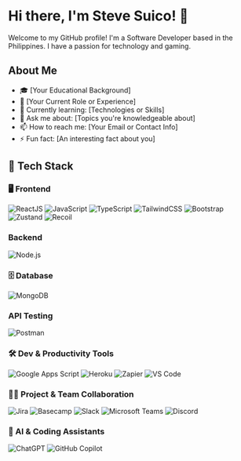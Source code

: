 # Hi there, I'm Steve Suico! 👋

Welcome to my GitHub profile! I'm a Software Developer based in the Philippines. I have a passion for technology and gaming.

## About Me

- 🎓 [Your Educational Background]
- 💼 [Your Current Role or Experience]
- 🌱 Currently learning: [Technologies or Skills]
- 💬 Ask me about: [Topics you're knowledgeable about]
- 📫 How to reach me: [Your Email or Contact Info]
- ⚡ Fun fact: [An interesting fact about you]

## 🚀 Tech Stack

### 🖥️ Frontend
![ReactJS](https://img.shields.io/badge/-ReactJS-61DAFB?style=flat&logo=react&logoColor=black)
![JavaScript](https://img.shields.io/badge/-JavaScript-F7DF1E?style=flat&logo=javascript&logoColor=black)
![TypeScript](https://img.shields.io/badge/-TypeScript-3178C6?style=flat&logo=typescript&logoColor=white)
![TailwindCSS](https://img.shields.io/badge/-TailwindCSS-38B2AC?style=flat&logo=tailwind-css&logoColor=white)
![Bootstrap](https://img.shields.io/badge/-Bootstrap-7952B3?style=flat&logo=bootstrap&logoColor=white)
![Zustand](https://img.shields.io/badge/-Zustand-000?style=flat)
![Recoil](https://img.shields.io/badge/-Recoil-3578E5?style=flat)

### Backend
![Node.js](https://img.shields.io/badge/-Node.js-339933?style=flat&logo=node.js&logoColor=white)

### 🗄️ Database
![MongoDB](https://img.shields.io/badge/-MongoDB-47A248?style=flat&logo=mongodb&logoColor=white)

### API Testing
![Postman](https://img.shields.io/badge/-Postman-FF6C37?style=flat&logo=postman&logoColor=white)

### 🛠️ Dev & Productivity Tools
![Google Apps Script](https://img.shields.io/badge/-Google%20Apps%20Script-4285F4?style=flat&logo=google&logoColor=white)
![Heroku](https://img.shields.io/badge/-Heroku-430098?style=flat&logo=heroku&logoColor=white)
![Zapier](https://img.shields.io/badge/-Zapier-FF4A00?style=flat&logo=zapier&logoColor=white)
![VS Code](https://img.shields.io/badge/-VS%20Code-007ACC?style=flat&logo=visual-studio-code&logoColor=white)

### 🧑‍💻 Project & Team Collaboration
![Jira](https://img.shields.io/badge/-Jira-0052CC?style=flat&logo=jira&logoColor=white)
![Basecamp](https://img.shields.io/badge/-Basecamp-5ECC62?style=flat)
![Slack](https://img.shields.io/badge/-Slack-4A154B?style=flat&logo=slack&logoColor=white)
![Microsoft Teams](https://img.shields.io/badge/-Teams-6264A7?style=flat&logo=microsoft-teams&logoColor=white)
![Discord](https://img.shields.io/badge/-Discord-5865F2?style=flat&logo=discord&logoColor=white)

### 🤖 AI & Coding Assistants
![ChatGPT](https://img.shields.io/badge/-ChatGPT-10A37F?style=flat&logo=openai&logoColor=white)
![GitHub Copilot](https://img.shields.io/badge/-GitHub%20Copilot-000?style=flat&logo=github&logoColor=white)
